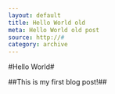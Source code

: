 ```yaml
---
layout: default
title: Hello World old
meta: Hello World old post
source: http://#
category: archive
---
```


#Hello World#

##This is my first blog post!##
